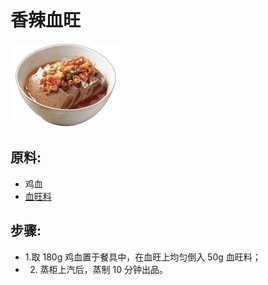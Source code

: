 # 香辣血旺

![香辣血旺](../images/香辣血旺.png)

## 原料:

- 鸡血
- [血旺料](/配料/血旺料.md)

## 步骤:

- 1.取 180g 鸡血置于餐具中，在血旺上均匀倒入 50g 血旺料；
- 2. 蒸柜上汽后，蒸制 10 分钟出品。
